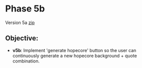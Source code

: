 # Phase 5b
Version 5a [zip](https://mattwydra.github.io/newtab-background/v5/v5b/ext5b.zip)

## **Objective:**
- **v5b**: Implement 'generate hopecore' button so the user can continuously generate a new hopecore background + quote combination.